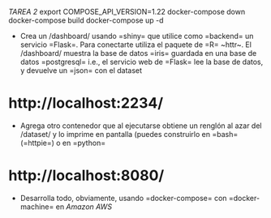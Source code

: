 *TAREA 2*
export COMPOSE_API_VERSION=1.22
docker-compose down
docker-compose build
docker-compose up -d


- Crea un /dashboard/ usando =shiny= que utilice como =backend= un servicio =Flask=. Para conectarte utiliza el paquete de =R= ~httr~.  El /dashboard/ muestra la base de datos =iris= guardada en una base de datos  =postgresql= i.e., el servicio web de =Flask= lee la base de datos, y devuelve un =json= con el dataset

# http://localhost:2234/

- Agrega otro contenedor que al ejecutarse obtiene un renglón al azar del /dataset/ y lo imprime en pantalla (puedes construirlo en =bash= (=httpie=) o en =python=

# http://localhost:8080/

- Desarrolla todo, obviamente, usando =docker-compose= con =docker-machine= en *Amazon AWS*

